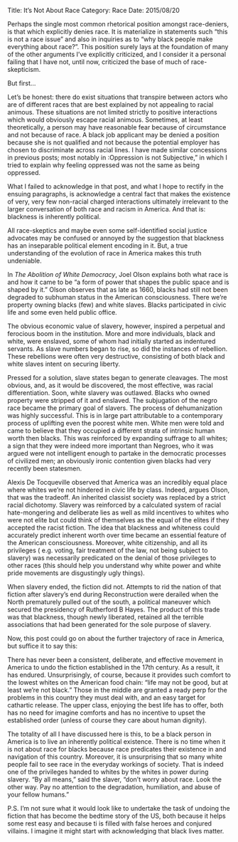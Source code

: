 Title: It’s Not About Race
Category: Race
Date: 2015/08/20

Perhaps the single most common rhetorical position amongst race-deniers, is that which explicitly denies race. It is materialize in statements such “this is not a race issue” and also in inquiries as to “why black people make everything about race?”. This position surely lays at the foundation of many of the other arguments I’ve explicitly criticized, and I consider it a personal failing that I have not, until now, criticized the base of much of race-skepticism.

But first…

Let’s be honest: there do exist situations that transpire between actors who are of different races that are best explained by not appealing to racial animous. These situations are not limited strictly to positive interactions which would obviously escape racial animous. Sometimes, at least theoretically, a person may have reasonable fear because of circumstance and not because of race. A black job applicant may be denied a position because she is not qualified and not because the potential employer has chosen to discriminate across racial lines. I have made similar concessions in previous posts; most notably in :Oppression is not Subjective,” in which I tried to explain why feeling oppressed was not the same as being oppressed.

What I failed to acknowledge in that post, and what I hope to rectify in the ensuing paragraphs, is acknowledge a central fact that makes the existence of very, very few non-racial charged interactions ultimately irrelevant to the larger conversation of both race and racism in America. And that is: blackness is inherently political.

All race-skeptics and maybe even some self-identified social justice advocates may be confused or annoyed by the suggestion that blackness has an inseparable political element encoding in it. But, a true understanding of the evolution of race in America makes this truth undeniable.

In *The Abolition of White Democracy*, Joel Olson explains both what race is and how it came to be “a form of power that shapes the public space and is shaped by it.” Olson observes that as late as 1660, blacks had still not been degraded to subhuman status in the American consciousness. There we’re property owning blacks (few) and white slaves. Blacks participated in civic life and some even held public office.

The obvious economic value of slavery, however, inspired a perpetual and ferocious boom in the institution. More and more individuals, black and white, were enslaved, some of whom had initially started as indentured servants. As slave numbers began to rise, so did the instances of rebellion. These rebellions were often very destructive, consisting of both black and white slaves intent on securing liberty.

Pressed for a solution, slave states began to generate cleavages. The most obvious, and, as it would be discovered, the most effective, was racial differentiation. Soon, white slavery was outlawed. Blacks who owned property were stripped of it and enslaved. The subjugation of the negro race became the primary goal of slavers. The process of dehumanization was highly successful. This is in large part attributable to a contemporary process of uplifting even the poorest white men. White men were told and came to believe that they occupied a different strata of intrinsic human worth then blacks. This was reinforced by expanding suffrage to all whites; a sign that they were indeed more important than Negroes, who it was argued were not intelligent enough to partake in the democratic processes of civilized men; an obviously ironic contention given blacks had very recently been statesmen.

Alexis De Tocqueville observed that America was an incredibly equal place where whites we’re not hindered in civic life by class. Indeed, argues Olson, that was the tradeoff. An inherited classist society was replaced by a strict racial dichotomy. Slavery was reinforced by a calculated system of racial hate-mongering and deliberate lies as well as mild incentives to whites who were not elite but could think of themselves as the equal of the elites if they accepted the racist fiction. The idea that blackness and whiteness could accurately predict inherent worth over time became an essential feature of the American consciousness. Moreover, white citizenship, and all its privileges ( e.g. voting, fair treatment of the law, not being subject to slavery) was necessarily predicated on the denial of those privileges to other races (this should help you understand why white power and white pride movements are disgustingly ugly things).

When slavery ended, the fiction did not. Attempts to rid the nation of that fiction after slavery’s end during Reconstruction were derailed when the North prematurely pulled out of the south, a political maneuver which secured the presidency of Rutherford B Hayes. The product of this trade was that blackness, though newly liberated, retained all the terrible associations that had been generated for the sole purpose of slavery.

Now, this post could go on about the further trajectory of race in America, but suffice it to say this:

There has never been a consistent, deliberate, and effective movement in America to undo the fiction established in the 17th century. As a result, it has endured. Unsurprisingly, of course, because it provides such comfort to the lowest whites on the American food chain: “life may not be good, but at least we’re not black.” Those in the middle are granted a ready perp for the problems in this country they must deal with, and an easy target for cathartic release. The upper class, enjoying the best life has to offer, both has no need for imagine comforts and has no incentive to upset the established order (unless of course they care about human dignity).

The totality of all I have discussed here is this, to be a black person in America is to live an inherently political existence. There is no time when it is not about race for blacks because race predicates their existence in and navigation of this country. Moreover, it is unsurprising that so many white people fail to see race in the everyday workings of society. That is indeed one of the privileges handed to whites by the whites in power during slavery. “By all means,” said the slaver, “don’t worry about race. Look the other way. Pay no attention to the degradation, humiliation, and abuse of your fellow humans.”

P.S. I’m not sure what it would look like to undertake the task of undoing the fiction that has become the bedtime story of the US, both because it helps some rest easy and because ti is filled with false heroes and conjured villains. I imagine it might start with acknowledging that black lives matter.
